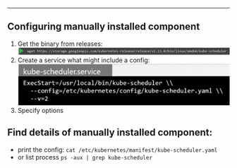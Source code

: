 ***

## Configuring manually installed component

1. Get the binary from releases: ![](Pasted%20image%2020231128112548.png)
2. Create a service what might include a config:![](Pasted%20image%2020231128112613.png)
3. Specify options
## Find details of manually installed component:
- print the config: `cat /etc/kubernetes/manifest/kube-scheduler.yaml`
- or list process `ps -aux | grep kube-scheduler`

